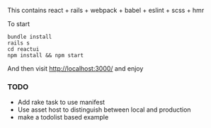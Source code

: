 This contains react + rails + webpack + babel + eslint + scss + hmr

To start

    bundle install
    rails s
    cd reactui
    npm install && npm start
    
And then visit [http://localhost:3000/](http://localhost:3000/) and enjoy

### TODO

* Add rake task to use manifest
* Use asset host to distinguish between local and production
* make a todolist based example
